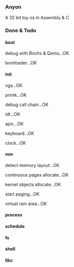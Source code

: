 ### Anyon
A 32 bit toy os in Assembly & C

### Done & Todo

#### boot
debug with Bochs & Qemu...OK

bootloader...OK 

#### init
vga...OK

printk...OK

debug call chain...OK

idt...OK

apic...OK

keyboard...OK

clock...OK

#### mm
detect memory layout...OK

continuous pages allocate...OK

kernel objects allocate...OK

start paging...OK

virtual ram area...OK

#### process


#### schedule


#### fs


#### shell 


#### libc


